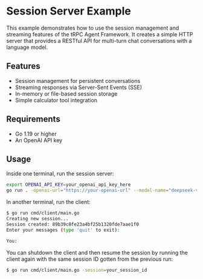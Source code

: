 # Session Server Example

This example demonstrates how to use the session management and streaming features of the tRPC Agent Framework. It creates a simple HTTP server that provides a RESTful API for multi-turn chat conversations with a language model.

## Features

- Session management for persistent conversations
- Streaming responses via Server-Sent Events (SSE)
- In-memory or file-based session storage
- Simple calculator tool integration

## Requirements

- Go 1.19 or higher
- An OpenAI API key

## Usage

Inside one terminal, run the session server:

```bash
export OPENAI_API_KEY=your_openai_api_key_here
go run . -openai-url="https://your-openai-url" --model-name="deepseek-v3" 
```

In another terminal, run the client:

```bash
$ go run cmd/client/main.go 
Creating new session...
Session created: 89b39c8fe23a4bf25b1320fde7aae1f0
Enter your messages (type 'quit' to exit):

You:
```

You can shutdown the client and then resume the session by running the client again with the same session ID gotten from the previous run:

```bash
$ go run cmd/client/main.go -session=your_session_id
```
